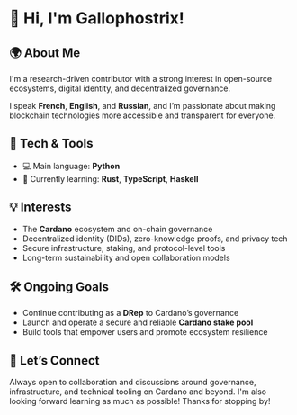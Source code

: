 # 👋 Hi, I'm Gallophostrix!

## 🌍 About Me

I'm a research-driven contributor with a strong interest in open-source ecosystems, digital identity, and decentralized governance.  

I speak **French**, **English**, and **Russian**, and I’m passionate about making blockchain technologies more accessible and transparent for everyone.

## 🔧 Tech & Tools

- 💻 Main language: **Python**
- 🚧 Currently learning: **Rust**, **TypeScript**, **Haskell**

## 💡 Interests

- The **Cardano** ecosystem and on-chain governance
- Decentralized identity (DIDs), zero-knowledge proofs, and privacy tech
- Secure infrastructure, staking, and protocol-level tools
- Long-term sustainability and open collaboration models

## 🛠 Ongoing Goals

- Continue contributing as a **DRep** to Cardano’s governance
- Launch and operate a secure and reliable **Cardano stake pool**
- Build tools that empower users and promote ecosystem resilience

## 🤝 Let’s Connect

Always open to collaboration and discussions around governance, infrastructure, and technical tooling on Cardano and beyond. I'm also looking forward learning as much as possible!
Thanks for stopping by!
